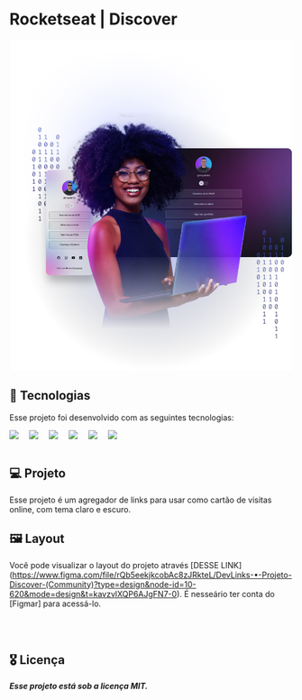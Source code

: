 <link rel="stylesheet" href="https://cdn.jsdelivr.net/gh/devicons/devicon@v2.15.1/devicon.min.css">
          
<h1>Rocketseat | Discover</h1>

<center><img src="./assets/img/hero.webp" style="width: 500px" alt=""/></center>

## 🚀 Tecnologias

Esse projeto foi desenvolvido com as seguintes tecnologias:

<div style="display:flex; gap:10px">

<img src="https://cdn.jsdelivr.net/gh/devicons/devicon/icons/html5/html5-original.svg" style="width:25px" alt:HTML5/>

 <img src="https://cdn.jsdelivr.net/gh/devicons/devicon/icons/css3/css3-original.svg" style="width:25px" alt:CSS3/>

<img src="https://cdn.jsdelivr.net/gh/devicons/devicon/icons/javascript/javascript-original.svg" style="width:25px" alt:Javascript/>
          
<img src="https://cdn.jsdelivr.net/gh/devicons/devicon/icons/git/git-original.svg" style="width:25px" alt:Git/>

<img src="https://devicon-website.vercel.app/api/github/original.svg?color=%23FFFFFF" style="width:25px" alt:Github/>

<img src="https://cdn.jsdelivr.net/gh/devicons/devicon/icons/figma/figma-original.svg" style="width:25px" alt:Figma/>


</div>

<br>

## 💻 Projeto

Esse projeto é um agregador de links para usar como cartão de visitas online, com tema claro e escuro.

## 🖼️ Layout

Você pode visualizar o layout do projeto através [DESSE LINK] (https://www.figma.com/file/rQb5eekjkcobAc8zJRkteL/DevLinks-•-Projeto-Discover-(Community)?type=design&node-id=10-620&mode=design&t=kavzvlXQP6AJgFN7-0). É nesseário ter conta do [Figmar] para acessá-lo.

<br><br>

## 🎖️ Licença

<strong><em>Esse projeto está sob a licença MIT.
</em></strong>
